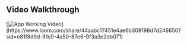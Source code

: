 ## Video Walkthrough

[![App Working Video]([[https://img.youtube.com/vi/dQw4w9WgXcQ/0.jpg](https://www.loom.com/share/44aabc17451e4ae6b309198d7d246650?sid=e81f8d9d-91c0-4a50-87e6-9f3a3e2db071](https://shamlatech.com/wp-content/uploads/2024/09/30_09_1_AI-Agents-in-Data-Analysis-.webp)))](https://www.loom.com/share/44aabc17451e4ae6b309198d7d246650?sid=e81f8d9d-91c0-4a50-87e6-9f3a3e2db071)
